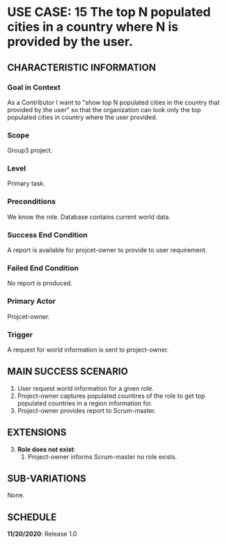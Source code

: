 # USE CASE: 15 The top N populated cities in a country where N is provided by the user.

## CHARACTERISTIC INFORMATION

### Goal in Context

As a Contributor I want to "show top N populated cities in the country that provided by the user" so that the organization can look only the top populated cities in country where the user provided.
### Scope

Group3 project.

### Level

Primary task.

### Preconditions

We know the role.  Database contains current world data.

### Success End Condition

A report is available for projcet-owner to provide to user requirement.

### Failed End Condition

No report is produced.

### Primary Actor

Projcet-owner.

### Trigger

A request for world information is sent to project-owner.

## MAIN SUCCESS SCENARIO

1. User request world information for a given role.
2. Project-owner captures populated countires of the role to get top populated countries in a region information for.
3. Project-owner provides report to Scrum-master.

## EXTENSIONS

3. **Role does not exist**:
    1. Project-owner informs Scrum-master no role exists.

## SUB-VARIATIONS

None.

## SCHEDULE

**11/20/2020**: Release 1.0